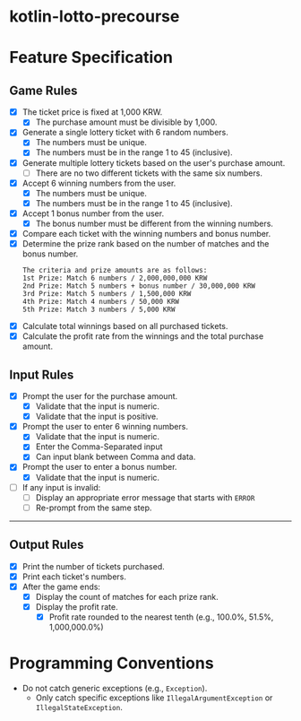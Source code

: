 # kotlin-lotto-precourse

# Feature Specification

## Game Rules

- [x] The ticket price is fixed at 1,000 KRW.
    - [x] The purchase amount must be divisible by 1,000.
- [x] Generate a single lottery ticket with 6 random numbers.
    - [x] The numbers must be unique.
    - [x] The numbers must be in the range 1 to 45 (inclusive).
- [x] Generate multiple lottery tickets based on the user's purchase amount.
    - [ ] There are no two different tickets with the same six numbers.
- [x] Accept 6 winning numbers from the user.
    - [x] The numbers must be unique.
    - [x] The numbers must be in the range 1 to 45 (inclusive).
- [x] Accept 1 bonus number from the user.
    - [x] The bonus number must be different from the winning numbers.
- [x] Compare each ticket with the winning numbers and bonus number.
- [x] Determine the prize rank based on the number of matches and the bonus number.
    ```
    The criteria and prize amounts are as follows:
    1st Prize: Match 6 numbers / 2,000,000,000 KRW
    2nd Prize: Match 5 numbers + bonus number / 30,000,000 KRW
    3rd Prize: Match 5 numbers / 1,500,000 KRW
    4th Prize: Match 4 numbers / 50,000 KRW
    5th Prize: Match 3 numbers / 5,000 KRW
    ```
- [x] Calculate total winnings based on all purchased tickets.
- [x] Calculate the profit rate from the winnings and the total purchase amount.

## Input Rules

- [x] Prompt the user for the purchase amount.
    - [x] Validate that the input is numeric.
    - [x] Validate that the input is positive.
- [x] Prompt the user to enter 6 winning numbers.
    - [x] Validate that the input is numeric.
    - [x] Enter the Comma-Separated input
    - [x] Can input blank between Comma and data.
- [x] Prompt the user to enter a bonus number.
    - [x] Validate that the input is numeric.
- [ ] If any input is invalid:
    - [ ] Display an appropriate error message that starts with `ERROR`
    - [ ] Re-prompt from the same step.

---

## Output Rules

- [x] Print the number of tickets purchased.
- [x] Print each ticket's numbers.
- [x] After the game ends:
    - [x] Display the count of matches for each prize rank.
    - [x] Display the profit rate.
        - [x] Profit rate rounded to the nearest tenth (e.g., 100.0%, 51.5%, 1,000,000.0%)

# Programming Conventions

- Do not catch generic exceptions (e.g., `Exception`).
    - Only catch specific exceptions like `IllegalArgumentException` or `IllegalStateException`.
